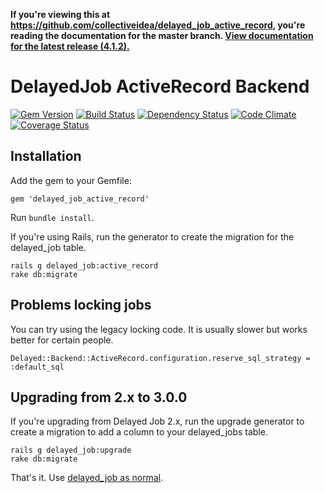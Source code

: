 **If you're viewing this at https://github.com/collectiveidea/delayed_job_active_record,
you're reading the documentation for the master branch.
[View documentation for the latest release
(4.1.2).](https://github.com/collectiveidea/delayed_job_active_record/tree/v4.1.2)**

# DelayedJob ActiveRecord Backend

[![Gem Version](https://badge.fury.io/rb/delayed_job_active_record.png)](https://rubygems.org/gems/delayed_job_active_record)
[![Build Status](https://travis-ci.org/collectiveidea/delayed_job_active_record.png)](https://travis-ci.org/collectiveidea/delayed_job_active_record)
[![Dependency Status](https://gemnasium.com/collectiveidea/delayed_job_active_record.png)](https://gemnasium.com/collectiveidea/delayed_job_active_record)
[![Code Climate](https://codeclimate.com/github/collectiveidea/delayed_job_active_record.png)](https://codeclimate.com/github/collectiveidea/delayed_job_active_record)
[![Coverage Status](https://coveralls.io/repos/collectiveidea/delayed_job_active_record/badge.png?branch=master)](https://coveralls.io/r/collectiveidea/delayed_job_active_record)

## Installation

Add the gem to your Gemfile:

    gem 'delayed_job_active_record'

Run `bundle install`.

If you're using Rails, run the generator to create the migration for the
delayed_job table.

    rails g delayed_job:active_record
    rake db:migrate

## Problems locking jobs

You can try using the legacy locking code. It is usually slower but works better for certain people.

    Delayed::Backend::ActiveRecord.configuration.reserve_sql_strategy = :default_sql

## Upgrading from 2.x to 3.0.0

If you're upgrading from Delayed Job 2.x, run the upgrade generator to create a
migration to add a column to your delayed_jobs table.

    rails g delayed_job:upgrade
    rake db:migrate

That's it. Use [delayed_job as normal](http://github.com/collectiveidea/delayed_job).
